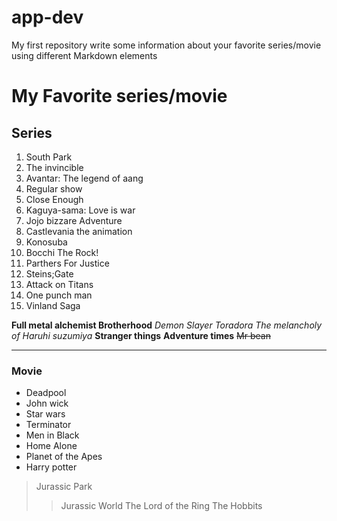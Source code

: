 # app-dev
My first repository
write some information about your favorite series/movie using different Markdown elements

# My Favorite series/movie
## Series
1. South Park
2. The invincible
3. Avantar: The legend of aang
4. Regular show
5. Close Enough
6. Kaguya-sama: Love is war
7. Jojo bizzare Adventure
8. Castlevania the animation
9. Konosuba
10. Bocchi The Rock!
1. Parthers For Justice
1. Steins;Gate
1. Attack on Titans
1. One punch man
1. Vinland Saga

**Full metal alchemist Brotherhood**
 *Demon Slayer*
 _Toradora_
 *The melancholy of Haruhi suzumiya*
 __Stranger things__
 **Adventure times**
~~Mr bean~~

---

### Movie
- Deadpool
- John wick
- Star wars
- Terminator
- Men in Black
- Home Alone
- Planet of the Apes
- Harry potter
> Jurassic Park
>> Jurassic World
> The Lord of the Ring
>> The Hobbits
